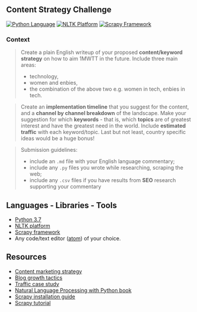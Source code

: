 ## Content Strategy Challenge 

[![Python Language](https://img.shields.io/badge/language-python-4280B1.svg)][1]
[![NLTK Platform](https://img.shields.io/badge/platform-NLTK-FC9D56.svg)][2]
[![Scrapy Framework](https://img.shields.io/badge/framework-Scrapy-5FA839.svg)][3]

### Context

> Create a plain English writeup of your proposed **content/keyword strategy** on how to aim 1MWTT in the future. 
Include three main areas:
> - technology,
> - women and enbies,
> - the combination of the above two e.g. women in tech, enbies in tech.

> Create an **implementation timeline** that you suggest for the content, and a **channel by channel breakdown** of 
the landscape. Make your suggestion for which **keywords** - that is, which **topics** are of greatest interest 
and have the greatest need in the world. Include **estimated traffic** with each keyword/topic. 
Last but not least, country specific ideas would be a huge bonus!

> Submission guidelines:
> - include an `.md` file with your English language commentary;
> - include any `.py` files you wrote while researching, scraping the web;
> - include any `.csv` files if you have results from **SEO** research supporting your commentary

## Languages - Libraries - Tools

- [Python 3.7][1]
- [NLTK platform][2]
- [Scrapy framework][3]
- Any code/text editor ([atom][4]) of your choice.

## Resources

- [Content marketing strategy][5]
- [Blog growth tactics][6]
- [Traffic case study][7]
- [Natural Language Processing with Python book][8]
- [Scrapy installation guide][9]
- [Scrapy tutorial][10]


[1]: https://www.python.org/downloads/
[2]: http://www.nltk.org/
[3]: https://scrapy.org/
[4]: https://atom.io/
[5]: https://www.canva.com/learn/content-marketing-strategy/
[6]: https://blog.bufferapp.com/blog-growth-tactics
[7]: https://smartblogger.com/traffic-case-study/ 
[8]: http://www.nltk.org/book
[9]: https://doc.scrapy.org/en/latest/intro/install.html#intro-install
[10]: https://doc.scrapy.org/en/latest/intro/tutorial.html
